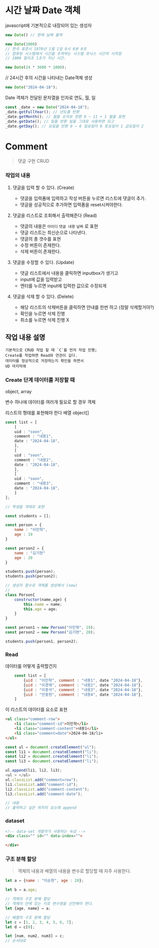 # 시간 날짜 Date 객체

javascript에 기본적으로 내장되어 있는 생성자

```js
new Date() // 현재 날짜 출력
```

```js
new Date(1000)
// 한국 표준시 1970년 1월 1일 0시 0분 0초
// 컴퓨팅 시스템에서 시간을 추적하는 시스템 유닉스 시간의 시작점
// 1000 밀리초 1초가 지난 시간.
```

```js
new Date(24 * 3600 * 1000);
```

// 24시간 후의 시간을 나타내는 Date객체 생성

```js
new Date("2024-04-18");
```

Date 객체가 전달된 문자열을 인자로 연도, 월, 일

```js
const _date = new Date("2024-04-18");
_date.getFullYear(); // 년도를 반환
_date.getMonth(); // 월을 숫자로 반환 0 ~ 11 + 1 월을 표현
_date.getDate(); // 일을 반환 일을 그대로 사용하면 되고
_date.getDay(); // 요일을 반환 0 ~ 6 일요일이 0 토요일이 1 금요일이 2
```

# Comment

> 댓글 구현 CRUD

### 작업의 내용
1. 댓글을 입력 할 수 있다. (Create)
    - 댓글을 입력폼에 입력하고 작성 버튼을 누르면 리스트에 댓글이 추가.
    - 댓글을 성공적으로 추가하면 입력폼을 reset시켜야한다.

2. 댓글을 리스트로 조회해서 출력해준다 (Read)
    - 댓글의 내용은 `아이디` `댓글 내용` `날짜` 로 표현
    - 댓글 리스트는 최신순으로 나타낸다.
    - 댓글의 총 갯수를 표현
    - 수정 버튼이 존재한다.
    - 삭제 버튼이 존재한다.

3. 댓글을 수정할 수 있다. (Update)
    - 댓글 리스트에서 내용을 클릭하면 inputbox가 생기고
    - input에 값을 입력받고
    - 엔터를 누르면 input에 입력한 값으로 수정되게

4. 댓글을 삭제 할 수 있다. (Delete)
    - 해당 리스트의 삭제버튼을 클릭하면 안내를 한번 하고 (정말 삭제할거야?)
    - 확인을 누르면 삭제 진행
    - 취소를 누르면 삭제 진행 X

## 작업 내용 설명
    기본적으로 CRUD 작업 할 때 `C`를 먼저 작업 진행;
    Create를 작업하면 Read와 연관이 깊다.
    데이터를 정상적으로 저장하는지 확인을 하면서
    UD 마지막에

### Create 단계 데이터를 저장할 때
object, array

변수 하나에 데이터를 여러개 필요로 할 경우 객체

리스트의 형태를 표현해야 한다 배열
object[]

```js
const list = [
    [
    uid : "soon",
    comment : "내용1",
    date : "2024-04-18",
    ],
    [
    uid : "soon",
    comment : "내용2",
    date : "2024-04-18",
    ],
    [
    uid : "soon",
    comment : "내용3",
    date : "2024-04-18",
    ]
];

// 학생을 객체로 표현

const students = [];

const person = {
    name : "이민혁",
    age : 19
}

const person2 = {
    name : "김기현"
    age : 20
}

students.push(person);
students.push(person2);

// 생성자 함수로 객체를 생성해서 (new)
//
class Person{
    constructor(name,age) {
        this.name = name;
        this.age = age;
    }
}

const person1 = new Person("이민혁", 19);
const person2 = new Person("김기현", 20);

students.push(person1, person2);
```

### Read
데이터를 어떻게 출력할건지
```js
    const list = [
        {uid : "이민혁", comment : "내용1", date "2024-04-18"},
        {uid : "이경재", comment : "내용2", date "2024-04-18"},
        {uid : "이종석", comment : "내용3", date "2024-04-18"},
        {uid : "안중현", comment : "내용4", date "2024-04-18"},
    ]
```

이 리스트의 데이터를 요소로 표현

```html
<ul class="comment-row">
    <li class="comment-id">이민혁</li>
    <li class="comment-content">내용1</li>
    <li class="comment=date">2024-04-18/li>
</ul>
```

```js
const ul = document.createElement("ul");
const li1 = document.createElement("li");
const li2 = document.createElement("li");
const li3 = document.createElement("li");

ul.append(li1, li2, li3);
<ul > </ul>
ul.classList.add("comment=row");
li1.classList.add("comment-id");
li2.classList.add("comment-content");
li3.classList.add("comment-date");

// 내용
// 출력하고 싶은 위치의 요소에 append

```

### dataset
```html
<!-- data-set 개발자가 사용하는 속성 -->
<div class="" id="" data-index="">

</div>

```

### 구조 분해 할당
> 객체의 내용과 배열의 내용을 변수로 할당할 때 자주 사용한다.
```js
let a = {name : "이순현", age : 20};

let b = a.age;

// 객체의 구조 분해 할당
// 객체의 안에 있는 키로 변수명을 선언해야 한다.
let {age, name} = a;

// 배열의 구조 분해 할당
let c = [1, 2, 3, 4, 5, 6, 7];
let d = c[0];

let [num, num2, num3] = c;
// 순서대로

```